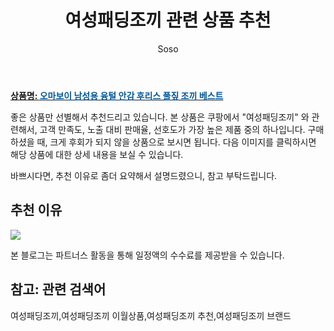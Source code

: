 ﻿---
layout: post
title:  "여성패딩조끼 관련 상품 추천"
author: Soso
categories: [ 패션의류 ]
tags: [여성패딩조끼,여성패딩조끼 이월상품,여성패딩조끼 추천,여성패딩조끼 브랜드]
image: https://ads-partners.coupang.com/image1/nLh--C5RAv1VNuaFnOoJBfofvwfXoau4nQeMz0LQ7CZwgEnvb6WZqejFddYEaNHGSC507rMORi9NZjk8N2vF0r625Yxhf83HBwxFnAzjnf4E9yl4yIM_vVppcn6HX3e1ZvbW4ElZp--5-Xu2FHkjXvzyXvjt7jE6x0h9Ac6sd_VVxSiPIsVhRN2b8z_jEiggETUPDw_AyVPEEN1cjN_lWV7nvfEtCcb-_XhP7DtTFQtEKe5Mb_3NEJLv2SYAvQbqcubYP6-iGfYzEeOyEU73LL1H6TvUhfQC_SLOVdts2nNkASu8 
description: "쿠팡에서 여성패딩조끼 관련 상품으로 가장 고객 선호도가 높은 제품 중 하나입니다."
---

<a href="https://link.coupang.com/re/AFFSDP?lptag=AF5673682&pageKey=2237560491&itemId=3821051824&vendorItemId=87018566279&traceid=V0-153-c959a92e5b056bbb&clickBeacon=BRNWvd3I21edQiRPV0fEbYu1f2YymWCfHopC%2Fexv143sKqyRL6QlRi4BEiznpW0sW3yN5Elm%2FMIVimbPS2c%2F1i70Yz%2BKJ3ozEQePeUEpnWOAo5SyOfgmDyDxUPQ2gyFkylupWzqosVLiW%2FVbHKEmYfmn7GQXVQXY80BtyEJdK9aEN9RWOqqU6%2Fw4rU2WLOLxkkwGZVZ5IdIvFSBopugHjAb647OxEXBCF3h5iy2DExa64GgOI3zInWk%2F5hQiFaupR48tltWHeK%2FFLllqjPD%2BHncwO5T5xwVJfkE75zdcr1f%2B5sEtKH3hA3OF2COr4XNyaysIyMWUIC7pAOoLVLffoHOm3Frz2ZRXASB%2FuHAjYrHFaS2r0%2BI8EJgW8fiZCn7GyEAiaPkyJqDHmFpWTL0zvZ6%2FgVjq1eOstVxtl9XC9whmXUCLCyO7UoarTek7%2FbEV%2FIIi%2BCVW%2FVYAUW1JVlhSRvKj9fQ015NpP%2FyShcDXA64v16ilVTnq9Z2Exxy6LmvDbp5MAwZupw0jF3Hw1lwA6t6dPnFkk3NRQjdbw0aOrVOqgMPuuzxOwnPDzqKwnnrxq2C9z8F5VEnUcOVkEm3nmjhWPM5AciyfUpfyLWVqO0r2r8C3ds1BWSzhm4y5uMwEvYa6ygj0Scy1iZyhUHNKhdAGKf9ZXCJCYU%2Fq%2FS4cituFHc8tY%2FSO4pwbe3l700iNhG6u17oedpc5zMuV%2B9eibA3y9i8HHMWJVs%2FUanv1XLMt8dvkblbLsFGu3MFo3gAga7%2FVoeac9Juu4hvd6IzaQEuYQnjQv90dUpSb4KsdtUVC1OxuRlJmzr%2BL4%2FQATeNj%2BdtEDT7bbcMo8eltMzBpeXT6T%2F2P1kWolmMwzFX3MgeBzq4Cwcc6kXX%2FqQVtpoWP&requestid=20231116174527390039788493&token=31850C%7CMIXED"><b>상품명: <font color='#01579B'>오마보이 남성용 융털 안감 후리스 풀짚 조끼 베스트</font></b></a>

좋은 상품만 선별해서 추천드리고 있습니다.
본 상품은 쿠팡에서 "여성패딩조끼" 와 관련해서, 고객 만족도, 노출 대비 판매율, 선호도가 가장 높은 제품 중의 하나입니다.
구매하셨을 때, 크게 후회가 되지 않을 상품으로 보시면 됩니다. 
다음 이미지를 클릭하시면 해당 상품에 대한 상세 내용을 보실 수 있습니다.

바쁘시다면, 추천 이유로 좀더 요약해서 설명드렸으니, 참고 부탁드립니다.

## 추천 이유 

<a href="https://link.coupang.com/re/AFFSDP?lptag=AF5673682&pageKey=2237560491&itemId=3821051824&vendorItemId=87018566279&traceid=V0-153-c959a92e5b056bbb&clickBeacon=BRNWvd3I21edQiRPV0fEbYu1f2YymWCfHopC%2Fexv143sKqyRL6QlRi4BEiznpW0sW3yN5Elm%2FMIVimbPS2c%2F1i70Yz%2BKJ3ozEQePeUEpnWOAo5SyOfgmDyDxUPQ2gyFkylupWzqosVLiW%2FVbHKEmYfmn7GQXVQXY80BtyEJdK9aEN9RWOqqU6%2Fw4rU2WLOLxkkwGZVZ5IdIvFSBopugHjAb647OxEXBCF3h5iy2DExa64GgOI3zInWk%2F5hQiFaupR48tltWHeK%2FFLllqjPD%2BHncwO5T5xwVJfkE75zdcr1f%2B5sEtKH3hA3OF2COr4XNyaysIyMWUIC7pAOoLVLffoHOm3Frz2ZRXASB%2FuHAjYrHFaS2r0%2BI8EJgW8fiZCn7GyEAiaPkyJqDHmFpWTL0zvZ6%2FgVjq1eOstVxtl9XC9whmXUCLCyO7UoarTek7%2FbEV%2FIIi%2BCVW%2FVYAUW1JVlhSRvKj9fQ015NpP%2FyShcDXA64v16ilVTnq9Z2Exxy6LmvDbp5MAwZupw0jF3Hw1lwA6t6dPnFkk3NRQjdbw0aOrVOqgMPuuzxOwnPDzqKwnnrxq2C9z8F5VEnUcOVkEm3nmjhWPM5AciyfUpfyLWVqO0r2r8C3ds1BWSzhm4y5uMwEvYa6ygj0Scy1iZyhUHNKhdAGKf9ZXCJCYU%2Fq%2FS4cituFHc8tY%2FSO4pwbe3l700iNhG6u17oedpc5zMuV%2B9eibA3y9i8HHMWJVs%2FUanv1XLMt8dvkblbLsFGu3MFo3gAga7%2FVoeac9Juu4hvd6IzaQEuYQnjQv90dUpSb4KsdtUVC1OxuRlJmzr%2BL4%2FQATeNj%2BdtEDT7bbcMo8eltMzBpeXT6T%2F2P1kWolmMwzFX3MgeBzq4Cwcc6kXX%2FqQVtpoWP&requestid=20231116174527390039788493&token=31850C%7CMIXED"><img src="http://image1.coupangcdn.com/image/vendor_inventory/a064/403a50e5ac240b6f1876769ccb3449d0b770e80d697327b7d7ef2e98d025.jpg"></a> 

본 블로그는 파트너스 활동을 통해 일정액의 수수료를 제공받을 수 있습니다.

## 참고: 관련 검색어    
여성패딩조끼,여성패딩조끼 이월상품,여성패딩조끼 추천,여성패딩조끼 브랜드